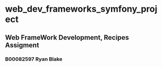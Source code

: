 # web_dev_frameworks_symfony_project

 ## Web FrameWork Development, Recipes Assigment
 
 ### B00082597 Ryan Blake